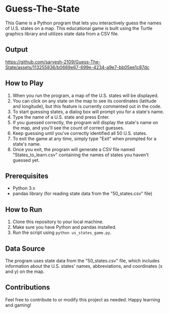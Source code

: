 # Guess-The-State
This  Game is a Python program that lets you interactively guess the names of U.S. states on a map. This educational game is built using the Turtle graphics library and utilizes state data from a CSV file.

## Output


https://github.com/sarvesh-2109/Guess-The-State/assets/113255836/b0669e67-699e-4234-a9e7-bb05ee1c87dc



## How to Play

1. When you run the program, a map of the U.S. states will be displayed.
2. You can click on any state on the map to see its coordinates (latitude and longitude), but this feature is currently commented out in the code.
3. To start guessing states, a dialog box will prompt you for a state's name.
4. Type the name of a U.S. state and press Enter.
5. If you guessed correctly, the program will display the state's name on the map, and you'll see the count of correct guesses.
6. Keep guessing until you've correctly identified all 50 U.S. states.
7. To exit the game at any time, simply type "Exit" when prompted for a state's name.
8. Once you exit, the program will generate a CSV file named "States_to_learn.csv" containing the names of states you haven't guessed yet.

## Prerequisites

- Python 3.x
- pandas library (for reading state data from the "50_states.csv" file)

## How to Run

1. Clone this repository to your local machine.
2. Make sure you have Python and pandas installed.
3. Run the script using `python us_states_game.py`.

## Data Source

The program uses state data from the "50_states.csv" file, which includes information about the U.S. states' names, abbreviations, and coordinates (x and y) on the map.

## Contributions

Feel free to contribute to or modify this project as needed. Happy learning and gaming!
